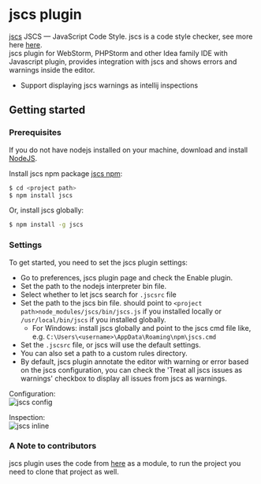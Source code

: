 # jscs plugin #

[jscs](https://github.com/jscs-dev/node-jscs) JSCS — JavaScript Code Style.
jscs is a code style checker, see more here [here](https://github.com/jscs-dev/node-jscs).<br/>
jscs plugin for WebStorm, PHPStorm and other Idea family IDE with Javascript plugin, provides integration with jscs and shows errors and warnings inside the editor.
* Support displaying jscs warnings as intellij inspections

## Getting started ##
### Prerequisites ###
If you do not have nodejs installed on your machine, download and install [NodeJS](http://nodejs.org/).<br/>

Install jscs npm package [jscs npm](https://www.npmjs.org/package/jscs)</a>:<br/>
```bash
$ cd <project path>
$ npm install jscs
```
Or, install jscs globally:<br/>
```bash
$ npm install -g jscs
```

### Settings ###
To get started, you need to set the jscs plugin settings:<br/>

* Go to preferences, jscs plugin page and check the Enable plugin.
* Set the path to the nodejs interpreter bin file.
* Select whether to let jscs search for ```.jscsrc``` file
* Set the path to the jscs bin file. should point to ```<project path>node_modules/jscs/bin/jscs.js``` if you installed locally or ```/usr/local/bin/jscs``` if you installed globally.
  * For Windows: install jscs globally and point to the jscs cmd file like, e.g. ```C:\Users\<username>\AppData\Roaming\npm\jscs.cmd```
* Set the ```.jscsrc``` file, or jscs will use the default settings.
* You can also set a path to a custom rules directory.
* By default, jscs plugin annotate the editor with warning or error based on the jscs configuration, you can check the 'Treat all jscs issues as warnings' checkbox to display all issues from jscs as warnings.

Configuration:<br/>
![jscs config](https://raw.githubusercontent.com/idok/jscs-plugin/master/doc/config.png)

Inspection:<br/>
![jscs inline](https://raw.githubusercontent.com/idok/jscs-plugin/master/doc/inspect.png)

### A Note to contributors ###
jscs plugin uses the code from [here](https://github.com/idok/scss-lint-plugin/tree/master/intellij-common) as a module, to run the project you need to clone that project as well.
